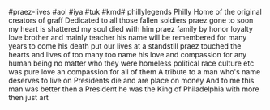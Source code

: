 #praez-lives #aol #iya #tuk #kmd# phillylegends
Philly Home of the original creators of graff Dedicated to all those fallen soldiers 
praez gone to soon my heart is shattered my soul died with him
praez family by honor loyalty love
brother and mainly teacher
his name will be remembered for many years to come 
his death put our lives at a standstill
praez touched the hearts and lives of too many too name
his love and compassion for any human being no matter who they were homeless political race culture etc was pure love an compassion for all of them
A tribute to a man who's name deserves to live on Presidents die and are place on money And to me this man was better then a President he was the King of Philadelphia with more then just art
